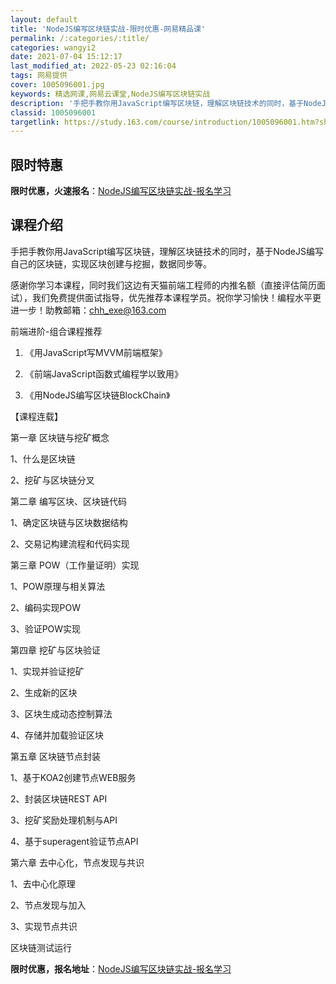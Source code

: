 ```yaml
---
layout: default
title: 'NodeJS编写区块链实战-限时优惠-网易精品课'
permalink: /:categories/:title/
categories: wangyi2
date: 2021-07-04 15:12:17
last_modified_at: 2022-05-23 02:16:04
tags: 网易提供
cover: 1005096001.jpg
keywords: 精选网课,网易云课堂,NodeJS编写区块链实战
description: '手把手教你用JavaScript编写区块链，理解区块链技术的同时，基于NodeJS编写自己的区块链，实现区块创建与挖掘，'
classid: 1005096001
targetlink: https://study.163.com/course/introduction/1005096001.htm?share=1&shareId=1025206652&utm_campaign=share&utm_medium=iphoneShare&utm_source=&utm_u=1025206652
---
```


## 限时特惠

**限时优惠，火速报名**：[NodeJS编写区块链实战-报名学习](https://study.163.com/course/introduction/1005096001.htm?share=1&shareId=1025206652&utm_campaign=share&utm_medium=iphoneShare&utm_source=&utm_u=1025206652)

## 课程介绍

手把手教你用JavaScript编写区块链，理解区块链技术的同时，基于NodeJS编写自己的区块链，实现区块创建与挖掘，数据同步等。



感谢你学习本课程，同时我们这边有天猫前端工程师的内推名额（直接评估简历面试），我们免费提供面试指导，优先推荐本课程学员。祝你学习愉快！编程水平更进一步！助教邮箱：chh_exe@163.com



前端进阶-组合课程推荐

1. 《用JavaScript写MVVM前端框架》

2. 《前端JavaScript函数式编程学以致用》

3. 《用NodeJS编写区块链BlockChain》



【课程连载】

第一章 区块链与挖矿概念 

1、什么是区块链

2、挖矿与区块链分叉



第二章 编写区块、区块链代码

1、确定区块链与区块数据结构

2、交易记构建流程和代码实现



第三章 POW（工作量证明）实现 

1、POW原理与相关算法

2、编码实现POW

3、验证POW实现



第四章 挖矿与区块验证 

1、实现并验证挖矿

2、生成新的区块

3、区块生成动态控制算法

4、存储并加载验证区块



第五章 区块链节点封装

1、基于KOA2创建节点WEB服务

2、封装区块链REST API

3、挖矿奖励处理机制与API

4、基于superagent验证节点API



第六章 去中心化，节点发现与共识 

1、去中心化原理

2、节点发现与加入

3、实现节点共识

区块链测试运行

**限时优惠，报名地址**：[NodeJS编写区块链实战-报名学习](https://study.163.com/course/introduction/1005096001.htm?share=1&shareId=1025206652&utm_campaign=share&utm_medium=iphoneShare&utm_source=&utm_u=1025206652)

